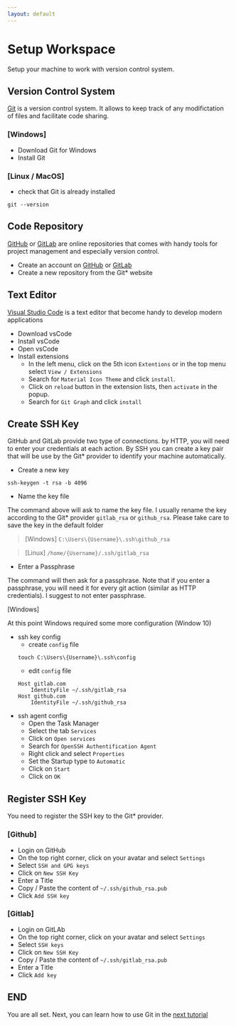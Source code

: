 ```yaml
---
layout: default
---
```


# Setup Workspace
Setup your machine to work with version control system.

## Version Control System
[Git](https://git-scm.com/downloads) is a version control system. It allows to keep track of any modifictation of files and facilitate code sharing.

### [Windows]
* Download Git for Windows
* Install Git

### [Linux / MacOS]
* check that Git is already installed
```
git --version
```

## Code Repository
[GitHub](https://github.com/) or [GitLab](https://gitlab.com/) are online repositories that comes with handy tools for project management and especially version control.
* Create an account on [GitHub](https://github.com/) or [GitLab](https://gitlab.com/)
* Create a new repository from the Git* website

## Text Editor
[Visual Studio Code](https://code.visualstudio.com/) is a text editor that become handy to develop modern applications
* Download vsCode
* Install vsCode
* Open vsCode
* Install extensions
    * In the left menu, click on the 5th icon `Extentions` or in the top menu select `View / Extensions`
    * Search for `Material Icon Theme` and click `install`.
    * Click on `reload` button in the extension lists, then `activate` in the popup.
    * Search for `Git Graph` and click `install`

## Create SSH Key
GitHub and GitLab provide two type of connections. by HTTP, you will need to enter your credentials at each action. By SSH you can create a key pair that will be use by the Git* provider to identify your machine automatically.

* Create a new key
```
ssh-keygen -t rsa -b 4096
```
* Name the key file

The command above will ask to name the key file. I usually rename the key according to the Git* provider `gitlab_rsa` or `github_rsa`. Please take care to save the key in the default folder

> [Windows] `C:\Users\{Username}\.ssh\github_rsa`

> [Linux] `/home/{Username}/.ssh/gitlab_rsa`

* Enter a Passphrase

The command will then ask for a passphrase. Note that if you enter a passphrase, you will need it for every git action (similar as HTTP credentials). I suggest to not enter passphrase.

[Windows]

At this point Windows required some more configuration (Window 10)

* ssh key config
    * create `config` file
    ```
    touch C:\Users\{Username}\.ssh\config
    ```
    * edit `config` file
    ```
    Host gitlab.com
	    IdentityFile ~/.ssh/gitlab_rsa
    Host github.com
	    IdentityFile ~/.ssh/github_rsa
    ```
* ssh agent config
    * Open the Task Manager
    * Select the tab `Services`
    * Click on `Open services`
    * Search for `OpenSSH Authentification Agent`
    * Right click and select `Properties`
    * Set the Startup type to `Automatic`
    * Click on `Start`
    * Click on `OK`

## Register SSH Key
You need to register the SSH key to the Git* provider. 

### [Github]
* Login on GitHub
* On the top right corner, click on your avatar and select `Settings`
* Select `SSH and GPG keys`
* Click on `New SSH Key`
* Enter a Title
* Copy / Paste the content of `~/.ssh/github_rsa.pub`
* Click `Add SSH key`

### [Gitlab]
* Login on GitLAb
* On the top right corner, click on your avatar and select `Settings`
* Select `SSH keys`
* Click on `New SSH Key`
* Copy / Paste the content of `~/.ssh/gitlab_rsa.pub`
* Enter a Title
* Click `Add key`

## END
You are all set. Next, you can learn how to use Git in the [next tutorial](tutorials/git.html)